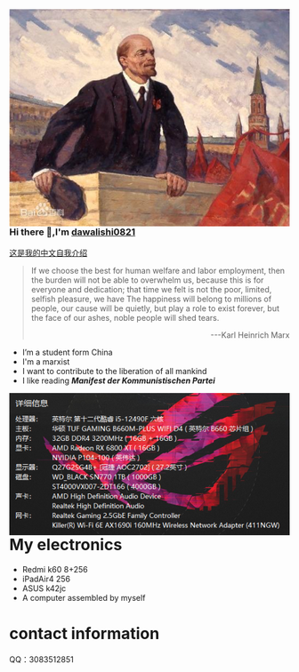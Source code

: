 <img src="https://raw.githubusercontent.com/dawalishi0821/dawalishi0821/main/%E5%88%97%E5%AE%81.jpg" align="right">

### Hi there 👋,I'm [dawalishi0821](https://github.com/dawalishi0821)

[这是我的中文自我介绍](https://github.com/dawalishi0821/dawalishi0821/blob/main/README-zh-Hans.md)

> If we choose the best for human welfare and labor employment, then the burden will not be able to overwhelm us, because this is for everyone and dedication; that time we felt is not the poor, limited, selfish pleasure, we have The happiness will belong to millions of people, our cause will be quietly, but play a role to exist forever, but the face of our ashes, noble people will shed tears.
> <p align="right">---Karl Heinrich Marx</p>

- I’m a student form China
- I'm a marxist
- I want to contribute to the liberation of all mankind
- I like reading ***Manifest der Kommunistischen Partei***

<img src="https://raw.githubusercontent.com/dawalishi0821/dawalishi0821/main/%E7%94%B5%E8%84%91%E9%85%8D%E7%BD%AE.png" align="right">

My electronics
==

- Redmi k60 8+256
- iPadAir4 256
- ASUS k42jc
- A computer assembled by myself

contact information
==
QQ：3083512851

